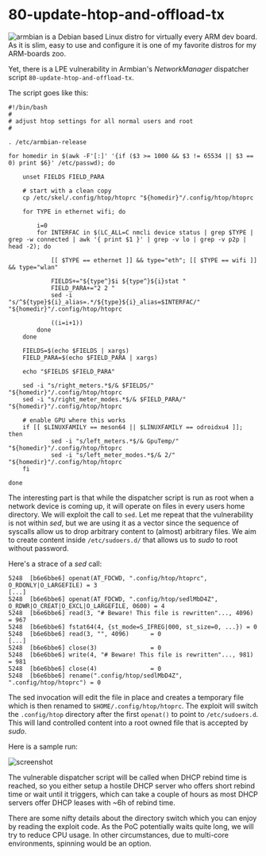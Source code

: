 80-update-htop-and-offload-tx
=============================

![armbian](https://www.armbian.com) is a Debian based Linux distro
for virtually every ARM dev board. As it is slim, easy to use and configure
it is one of my favorite distros for my ARM-boards zoo.

Yet, there is a LPE vulnerability in Armbian's *NetworkManager* dispatcher script
`80-update-htop-and-offload-tx`.

The script goes like this:

```script
#!/bin/bash
#
# adjust htop settings for all normal users and root
#

. /etc/armbian-release

for homedir in $(awk -F'[:]' '{if ($3 >= 1000 && $3 != 65534 || $3 == 0) print $6}' /etc/passwd); do

	unset FIELDS FIELD_PARA

	# start with a clean copy
	cp /etc/skel/.config/htop/htoprc "${homedir}"/.config/htop/htoprc

	for TYPE in ethernet wifi; do

		i=0
		for INTERFAC in $(LC_ALL=C nmcli device status | grep $TYPE | grep -w connected | awk '{ print $1 }' | grep -v lo | grep -v p2p | head -2); do

			[[ $TYPE == ethernet ]] && type="eth"; [[ $TYPE == wifi ]] && type="wlan"

			FIELDS+="${type^}$i ${type^}${i}stat "
			FIELD_PARA+="2 2 "
			sed -i "s/^${type}${i}_alias=.*/${type}${i}_alias=$INTERFAC/" "${homedir}"/.config/htop/htoprc

			((i=i+1))
		done
	done

	FIELDS=$(echo $FIELDS | xargs)
	FIELD_PARA=$(echo $FIELD_PARA | xargs)

	echo "$FIELDS $FIELD_PARA"

	sed -i "s/right_meters.*$/& $FIELDS/" "${homedir}"/.config/htop/htoprc
	sed -i "s/right_meter_modes.*$/& $FIELD_PARA/" "${homedir}"/.config/htop/htoprc

	# enable GPU where this works
	if [[ $LINUXFAMILY == meson64 || $LINUXFAMILY == odroidxu4 ]]; then
	        sed -i "s/left_meters.*$/& GpuTemp/" "${homedir}"/.config/htop/htoprc
        	sed -i "s/left_meter_modes.*$/& 2/" "${homedir}"/.config/htop/htoprc
	fi

done
```

The interesting part is that while the dispatcher script is run as root when a network device is
coming up, it will operate on files in every users home directory. We will exploit the call to `sed`.
Let me repeat that the vulnerability is not within *sed*, but we are using it as a vector since the
sequence of syscalls allow us to drop arbitrary content to (almost) arbitrary files. We aim to
create content inside `/etc/sudoers.d/` that allows us to *sudo* to root without password.

Here's a strace of a *sed* call:
```
5248  [b6e6bbe6] openat(AT_FDCWD, ".config/htop/htoprc", O_RDONLY|O_LARGEFILE) = 3
[...]
5248  [b6e6bbe6] openat(AT_FDCWD, ".config/htop/sedlMbD4Z", O_RDWR|O_CREAT|O_EXCL|O_LARGEFILE, 0600) = 4
5248  [b6e6bbe6] read(3, "# Beware! This file is rewritten"..., 4096) = 967
5248  [b6e6bbe6] fstat64(4, {st_mode=S_IFREG|000, st_size=0, ...}) = 0
5248  [b6e6bbe6] read(3, "", 4096)      = 0
[...]
5248  [b6e6bbe6] close(3)               = 0
5248  [b6e6bbe6] write(4, "# Beware! This file is rewritten"..., 981) = 981
5248  [b6e6bbe6] close(4)               = 0
5248  [b6e6bbe6] rename(".config/htop/sedlMbD4Z", ".config/htop/htoprc") = 0
```

The sed invocation will edit the file in place and creates a temporary file which is then renamed
to `$HOME/.config/htop/htoprc`. The exploit will switch the `.config/htop` directory after the first
`openat()` to point to `/etc/sudoers.d`. This will land controlled content into a root owned file
that is accepted by *sudo*.

Here is a sample run:

![screenshot](https://github.com/stealth/7350topless/blob/master/screenshot.jpg)

The vulnerable dispatcher script will be called when DHCP rebind time is reached, so you either setup
a hostile DHCP server who offers short rebind time or wait until it triggers, which can take a couple
of hours as most DHCP servers offer DHCP leases with ~6h of rebind time.

There are some nifty details about the directory switch which you can enjoy by reading the
exploit code. As the PoC potentially waits quite long, we will try to reduce CPU usage. In
other circumstances, due to multi-core environments, spinning would be an option.

